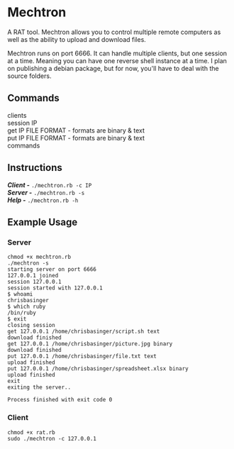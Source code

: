 # Mechtron
A RAT tool. Mechtron allows you to control multiple remote computers as well as the ability to upload and download files.

Mechtron runs on port 6666. It can handle multiple clients, but one session at a time. Meaning you can have one reverse shell instance at a time. I plan on publishing a debian package, but for now, you'll have to deal with the source folders.

## Commands
clients<br>
session IP<br>
get IP FILE FORMAT - formats are binary & text<br>
put IP FILE FORMAT - formats are binary & text<br>
commands<br>

## Instructions
***Client -*** ```./mechtron.rb -c IP```<br>
***Server -*** ```./mechtron.rb -s```<br>
***Help -*** ```./mechtron.rb -h```

## Example Usage

### Server
```
chmod +x mechtron.rb
./mechtron -s
starting server on port 6666
127.0.0.1 joined
session 127.0.0.1
session started with 127.0.0.1
$ whoami
chrisbasinger
$ which ruby
/bin/ruby
$ exit
closing session
get 127.0.0.1 /home/chrisbasinger/script.sh text
download finished
get 127.0.0.1 /home/chrisbasinger/picture.jpg binary
download finished
put 127.0.0.1 /home/chrisbasinger/file.txt text
upload finished
put 127.0.0.1 /home/chrisbasinger/spreadsheet.xlsx binary
upload finished
exit
exiting the server..

Process finished with exit code 0

```

### Client
```
chmod +x rat.rb
sudo ./mechtron -c 127.0.0.1
```
